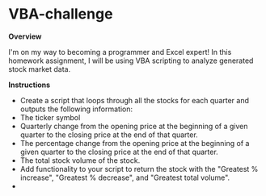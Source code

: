# VBA-challenge

**Overview**

I'm on my way to becoming a programmer and Excel expert! In this homework assignment, I will be using VBA scripting to analyze generated stock market data.

**Instructions**

- Create a script that loops through all the stocks for each quarter and outputs the following information:
- The ticker symbol
- Quarterly change from the opening price at the beginning of a given quarter to the closing price at the end of that quarter.
- The percentage change from the opening price at the beginning of a given quarter to the closing price at the end of that quarter.
- The total stock volume of the stock.
- Add functionality to your script to return the stock with the "Greatest % increase", "Greatest % decrease", and "Greatest total volume".
- 
